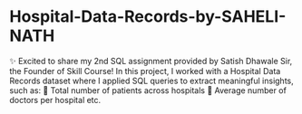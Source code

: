 # Hospital-Data-Records-by-SAHELI-NATH
✨ Excited to share my 2nd SQL assignment provided by Satish Dhawale Sir, the Founder of Skill Course!  In this project, I worked with a Hospital Data Records dataset where I applied SQL queries to extract meaningful insights, such as: 🔹 Total number of patients across hospitals 🔹 Average number of doctors per hospital etc.
